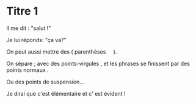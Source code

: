 # Titre 1

Il me dit : "salut !"

Je lui réponds: "ça va?"

On peut aussi mettre des (  parenthèses     ).

On sépare ; avec des points-virgules , et les phrases se finissent par des points normaux   .

Ou des points de suspension...

Je dirai que c'est élémentaire et c'    est évident !
